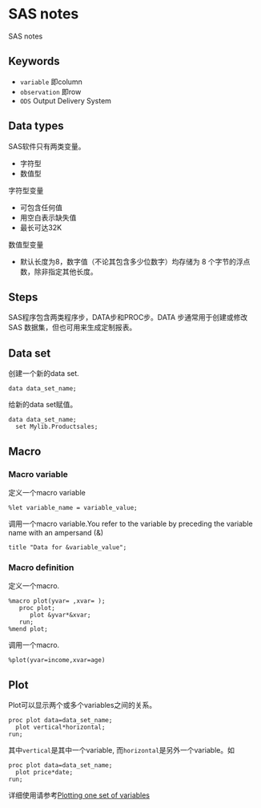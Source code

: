 # SAS notes
SAS notes

## Keywords

- `variable` 即column
- `observation` 即row
- `ODS` Output Delivery System

## Data types
SAS软件只有两类变量。

- 字符型
- 数值型

字符型变量

- 可包含任何值
- 用空白表示缺失值
- 最长可达32K

数值型变量

- 默认长度为8，数字值（不论其包含多少位数字）均存储为 8 个字节的浮点数，除非指定其他长度。

## Steps
SAS程序包含两类程序步，DATA步和PROC步。DATA 步通常用于创建或修改 SAS 数据集，但也可用来生成定制报表。

## Data set
创建一个新的data set.

```
data data_set_name;
```

给新的data set赋值。

```
data data_set_name;
  set Mylib.Productsales;
```

## Macro
### Macro variable
定义一个macro variable

```
%let variable_name = variable_value;
```

调用一个macro variable.You refer to the variable by preceding the variable name with an ampersand (&)

```
title "Data for &variable_value";
```

### Macro definition

定义一个macro.

```
%macro plot(yvar= ,xvar= );
   proc plot;
      plot &yvar*&xvar;
   run;
%mend plot;
```

调用一个macro.

```
%plot(yvar=income,xvar=age)
```

## Plot

Plot可以显示两个或多个variables之间的关系。

```
proc plot data=data_set_name;
  plot vertical*horizontal;
run;
```

其中`vertical`是其中一个variable, 而`horizontal`是另外一个variable。如

```
proc plot data=data_set_name;
  plot price*date;
run;
```


详细使用请参考[Plotting one set of variables](https://documentation.sas.com/?cdcId=pgmsascdc&cdcVersion=9.4_3.4&docsetId=basess&docsetTarget=p1ebornamhs8z0n1vao2wlbfiwqb.htm&locale=zh-CN)
